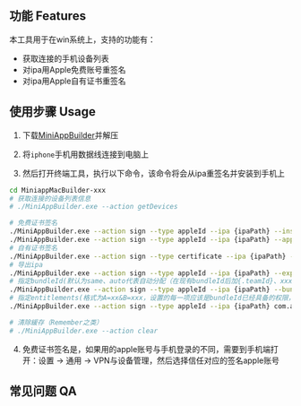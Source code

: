 ## 功能 Features
本工具用于在win系统上，支持的功能有：
- 获取连接的手机设备列表
- 对ipa用Apple免费账号重签名
- 对ipa用Apple自有证书重签名

## 使用步骤 Usage
1. 下载[MiniAppBuilder](https://github.com/yujon/ipa-win-builder/releases/)并解压

2. 将`iphone`手机用数据线连接到电脑上

3. 然后打开终端工具，执行以下命令，该命令将会从ipa重签名并安装到手机上

```sh
cd MiniappMacBuilder-xxx
# 获取连接的设备列表信息
# ./MiniAppBuilder.exe --action getDevices 

# 免费证书签名
./MiniAppBuilder.exe --action sign --type appleId --ipa {ipaPath} --install true
./MiniAppBuilder.exe --action sign --type appleId --ipa {ipaPath} --appleId xxx --password xxx --install true
# 自有证书签名
./MiniAppBuilder.exe --action sign --type certificate --ipa {ipaPath} --certificatePath xxx --certificatePassword xxx --profilePath xxx --install true
# 导出ipa
./MiniAppBuilder.exe --action sign --type appleId --ipa {ipaPath} --export /aaa/bbb/ccc
# 指定bundleId(默认为same、auto代表自动分配（在现有bundleId后加{.teamId}、xxxx是自定义的值)
./MiniAppBuilder.exe --action sign --type appleId --ipa {ipaPath} --bundleId same|auto|xxxx --install true
# 指定entitlements(格式为A=xx&B=xxx，设置的每一项应该是bundleId已经具备的权限，否则会被过滤)
./MiniAppBuilder.exe --action sign --type appleId --ipa {ipaPath} com.apple.developer.associated-domains=htpps://www.test.com/a/ --install true

# 清除緩存（Remember之类）
# ./MiniAppBuilder.exe --action clear 
```

4. 免费证书签名是，如果用的apple账号与手机登录的不同，需要到手机端打开：设置 -> 通用 -> VPN与设备管理，然后选择信任对应的签名apple账号

## 常见问题 QA
